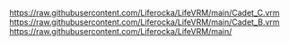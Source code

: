
https://raw.githubusercontent.com/Liferocka/LifeVRM/main/Cadet_C.vrm
https://raw.githubusercontent.com/Liferocka/LifeVRM/main/Cadet_B.vrm
https://raw.githubusercontent.com/Liferocka/LifeVRM/main/

